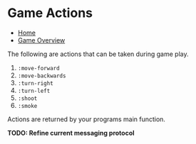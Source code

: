 # Game Actions

- [Home](../../README.md)
- [Game Overview](./home.md)

The following are actions that can be taken during game play.

1. `:move-forward`
1. `:move-backwards`
1. `:turn-right`
1. `:turn-left`
1. `:shoot`
1. `:smoke`

Actions are returned by your programs main function.

**TODO: Refine current messaging protocol**
